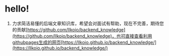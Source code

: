 <h1>hello!</h1>

1. 力求简洁易懂的后端文章知识库，希望会对面试有帮助，现在不完善，期待您的贡献[https://github.com/llkoio/backend_knowledge](https://github.com/llkoio/backend_knowledge)，也可直接查看利用githubpages生成的网页[https://llkoio.github.io/backend_knowledge/](https://llkoio.github.io/backend_knowledge/)